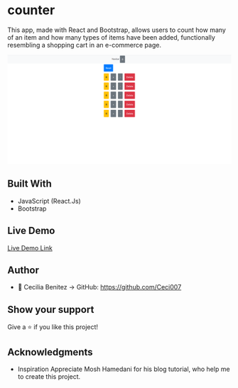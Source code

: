 # counter

This app, made with React and Bootstrap, allows users to count how many of an item and how many types of items have been added, functionally resembling a shopping cart in an e-commerce page.
  
![screenshot](./app_screenshot.png) 

## Built With
- JavaScript (React.Js)
- Bootstrap

## Live Demo

[Live Demo Link](https://ceci007.github.io/counter/)

## Author
- 👤 Cecilia Benitez -> GitHub: https://github.com/Ceci007

## Show your support
Give a ⭐️ if you like this project!

## Acknowledgments
- Inspiration
Appreciate Mosh Hamedani for his blog tutorial, who help me to create this project.
